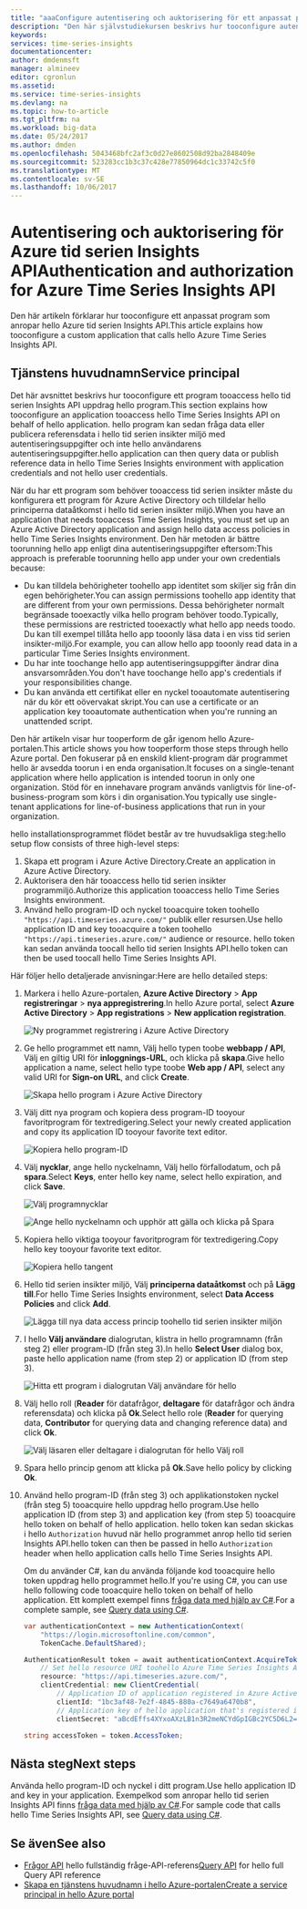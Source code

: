 ```yaml
---
title: "aaaConfigure autentisering och auktorisering för ett anpassat program som anropar hello Azure tid serien Insights API | Microsoft Docs"
description: "Den här självstudiekursen beskrivs hur tooconfigure autentisering och auktorisering för ett anpassat program som anropar hello Azure tid serien Insights API"
keywords: 
services: time-series-insights
documentationcenter: 
author: dmdenmsft
manager: almineev
editor: cgronlun
ms.assetid: 
ms.service: time-series-insights
ms.devlang: na
ms.topic: how-to-article
ms.tgt_pltfrm: na
ms.workload: big-data
ms.date: 05/24/2017
ms.author: dmden
ms.openlocfilehash: 5043468bfc2af3c0d27e8602508d92ba2848409e
ms.sourcegitcommit: 523283cc1b3c37c428e77850964dc1c33742c5f0
ms.translationtype: MT
ms.contentlocale: sv-SE
ms.lasthandoff: 10/06/2017
---
```

# <a name="authentication-and-authorization-for-azure-time-series-insights-api"></a><span data-ttu-id="3c2dc-103">Autentisering och auktorisering för Azure tid serien Insights API</span><span class="sxs-lookup"><span data-stu-id="3c2dc-103">Authentication and authorization for Azure Time Series Insights API</span></span>

<span data-ttu-id="3c2dc-104">Den här artikeln förklarar hur tooconfigure ett anpassat program som anropar hello Azure tid serien Insights API.</span><span class="sxs-lookup"><span data-stu-id="3c2dc-104">This article explains how tooconfigure a custom application that calls hello Azure Time Series Insights API.</span></span>

## <a name="service-principal"></a><span data-ttu-id="3c2dc-105">Tjänstens huvudnamn</span><span class="sxs-lookup"><span data-stu-id="3c2dc-105">Service principal</span></span>

<span data-ttu-id="3c2dc-106">Det här avsnittet beskrivs hur tooconfigure ett program tooaccess hello tid serien Insights API uppdrag hello program.</span><span class="sxs-lookup"><span data-stu-id="3c2dc-106">This section explains how tooconfigure an application tooaccess hello Time Series Insights API on behalf of hello application.</span></span> <span data-ttu-id="3c2dc-107">hello program kan sedan fråga data eller publicera referensdata i hello tid serien insikter miljö med autentiseringsuppgifter och inte hello användarens autentiseringsuppgifter.</span><span class="sxs-lookup"><span data-stu-id="3c2dc-107">hello application can then query data or publish reference data in hello Time Series Insights environment with application credentials and not hello user credentials.</span></span>

<span data-ttu-id="3c2dc-108">När du har ett program som behöver tooaccess tid serien insikter måste du konfigurera ett program för Azure Active Directory och tilldelar hello principerna dataåtkomst i hello tid serien insikter miljö.</span><span class="sxs-lookup"><span data-stu-id="3c2dc-108">When you have an application that needs tooaccess Time Series Insights, you must set up an Azure Active Directory application and assign hello data access policies in hello Time Series Insights environment.</span></span> <span data-ttu-id="3c2dc-109">Den här metoden är bättre toorunning hello app enligt dina autentiseringsuppgifter eftersom:</span><span class="sxs-lookup"><span data-stu-id="3c2dc-109">This approach is preferable toorunning hello app under your own credentials because:</span></span>

* <span data-ttu-id="3c2dc-110">Du kan tilldela behörigheter toohello app identitet som skiljer sig från din egen behörigheter.</span><span class="sxs-lookup"><span data-stu-id="3c2dc-110">You can assign permissions toohello app identity that are different from your own permissions.</span></span> <span data-ttu-id="3c2dc-111">Dessa behörigheter normalt begränsade tooexactly vilka hello program behöver toodo.</span><span class="sxs-lookup"><span data-stu-id="3c2dc-111">Typically, these permissions are restricted tooexactly what hello app needs toodo.</span></span> <span data-ttu-id="3c2dc-112">Du kan till exempel tillåta hello app tooonly läsa data i en viss tid serien insikter-miljö.</span><span class="sxs-lookup"><span data-stu-id="3c2dc-112">For example, you can allow hello app tooonly read data in a particular Time Series Insights environment.</span></span>
* <span data-ttu-id="3c2dc-113">Du har inte toochange hello app autentiseringsuppgifter ändrar dina ansvarsområden.</span><span class="sxs-lookup"><span data-stu-id="3c2dc-113">You don't have toochange hello app's credentials if your responsibilities change.</span></span>
* <span data-ttu-id="3c2dc-114">Du kan använda ett certifikat eller en nyckel tooautomate autentisering när du kör ett oövervakat skript.</span><span class="sxs-lookup"><span data-stu-id="3c2dc-114">You can use a certificate or an application key tooautomate authentication when you're running an unattended script.</span></span>

<span data-ttu-id="3c2dc-115">Den här artikeln visar hur tooperform de går igenom hello Azure-portalen.</span><span class="sxs-lookup"><span data-stu-id="3c2dc-115">This article shows you how tooperform those steps through hello Azure portal.</span></span> <span data-ttu-id="3c2dc-116">Den fokuserar på en enskild klient-program där programmet hello är avsedda toorun i en enda organisation.</span><span class="sxs-lookup"><span data-stu-id="3c2dc-116">It focuses on a single-tenant application where hello application is intended toorun in only one organization.</span></span> <span data-ttu-id="3c2dc-117">Stöd för en innehavare program används vanligtvis för line-of-business-program som körs i din organisation.</span><span class="sxs-lookup"><span data-stu-id="3c2dc-117">You typically use single-tenant applications for line-of-business applications that run in your organization.</span></span>

<span data-ttu-id="3c2dc-118">hello installationsprogrammet flödet består av tre huvudsakliga steg:</span><span class="sxs-lookup"><span data-stu-id="3c2dc-118">hello setup flow consists of three high-level steps:</span></span>

1. <span data-ttu-id="3c2dc-119">Skapa ett program i Azure Active Directory.</span><span class="sxs-lookup"><span data-stu-id="3c2dc-119">Create an application in Azure Active Directory.</span></span>
2. <span data-ttu-id="3c2dc-120">Auktorisera den här tooaccess hello tid serien insikter programmiljö.</span><span class="sxs-lookup"><span data-stu-id="3c2dc-120">Authorize this application tooaccess hello Time Series Insights environment.</span></span>
3. <span data-ttu-id="3c2dc-121">Använd hello program-ID och nyckel tooacquire token toohello `"https://api.timeseries.azure.com/"` publik eller resursen.</span><span class="sxs-lookup"><span data-stu-id="3c2dc-121">Use hello application ID and key tooacquire a token toohello `"https://api.timeseries.azure.com/"` audience or resource.</span></span> <span data-ttu-id="3c2dc-122">hello token kan sedan använda toocall hello tid serien Insights API.</span><span class="sxs-lookup"><span data-stu-id="3c2dc-122">hello token can then be used toocall hello Time Series Insights API.</span></span>

<span data-ttu-id="3c2dc-123">Här följer hello detaljerade anvisningar:</span><span class="sxs-lookup"><span data-stu-id="3c2dc-123">Here are hello detailed steps:</span></span>

1. <span data-ttu-id="3c2dc-124">Markera i hello Azure-portalen, **Azure Active Directory** > **App registreringar** > **nya appregistrering**.</span><span class="sxs-lookup"><span data-stu-id="3c2dc-124">In hello Azure portal, select **Azure Active Directory** > **App registrations** > **New application registration**.</span></span>

   ![Ny programmet registrering i Azure Active Directory](media/authentication-and-authorization/active-directory-new-application-registration.png)  

2. <span data-ttu-id="3c2dc-126">Ge hello programmet ett namn, Välj hello typen toobe **webbapp / API**, Välj en giltig URI för **inloggnings-URL**, och klicka på **skapa**.</span><span class="sxs-lookup"><span data-stu-id="3c2dc-126">Give hello application a name, select hello type toobe **Web app / API**, select any valid URI for **Sign-on URL**, and click **Create**.</span></span>

   ![Skapa hello program i Azure Active Directory](media/authentication-and-authorization/active-directory-create-web-api-application.png)

3. <span data-ttu-id="3c2dc-128">Välj ditt nya program och kopiera dess program-ID tooyour favoritprogram för textredigering.</span><span class="sxs-lookup"><span data-stu-id="3c2dc-128">Select your newly created application and copy its application ID tooyour favorite text editor.</span></span>

   ![Kopiera hello program-ID](media/authentication-and-authorization/active-directory-copy-application-id.png)

4. <span data-ttu-id="3c2dc-130">Välj **nycklar**, ange hello nyckelnamn, Välj hello förfallodatum, och på **spara**.</span><span class="sxs-lookup"><span data-stu-id="3c2dc-130">Select **Keys**, enter hello key name, select hello expiration, and click **Save**.</span></span>

   ![Välj programnycklar](media/authentication-and-authorization/active-directory-application-keys.png)

   ![Ange hello nyckelnamn och upphör att gälla och klicka på Spara](media/authentication-and-authorization/active-directory-application-keys-save.png)

5. <span data-ttu-id="3c2dc-133">Kopiera hello viktiga tooyour favoritprogram för textredigering.</span><span class="sxs-lookup"><span data-stu-id="3c2dc-133">Copy hello key tooyour favorite text editor.</span></span>

   ![Kopiera hello tangent](media/authentication-and-authorization/active-directory-copy-application-key.png)

6. <span data-ttu-id="3c2dc-135">Hello tid serien insikter miljö, Välj **principerna dataåtkomst** och på **Lägg till**.</span><span class="sxs-lookup"><span data-stu-id="3c2dc-135">For hello Time Series Insights environment, select **Data Access Policies** and click **Add**.</span></span>

   ![Lägga till nya data access princip toohello tid serien insikter miljön](media/authentication-and-authorization/time-series-insights-data-access-policies-add.png)

7. <span data-ttu-id="3c2dc-137">I hello **Välj användare** dialogrutan, klistra in hello programnamn (från steg 2) eller program-ID (från steg 3).</span><span class="sxs-lookup"><span data-stu-id="3c2dc-137">In hello **Select User** dialog box, paste hello application name (from step 2) or application ID (from step 3).</span></span>

   ![Hitta ett program i dialogrutan Välj användare för hello](media/authentication-and-authorization/time-series-insights-data-access-policies-select-user.png)

8. <span data-ttu-id="3c2dc-139">Välj hello roll (**Reader** för datafrågor, **deltagare** för datafrågor och ändra referensdata) och klicka på **Ok**.</span><span class="sxs-lookup"><span data-stu-id="3c2dc-139">Select hello role (**Reader** for querying data, **Contributor** for querying data and changing reference data) and click **Ok**.</span></span>

   ![Välj läsaren eller deltagare i dialogrutan för hello Välj roll](media/authentication-and-authorization/time-series-insights-data-access-policies-select-role.png)

9. <span data-ttu-id="3c2dc-141">Spara hello princip genom att klicka på **Ok**.</span><span class="sxs-lookup"><span data-stu-id="3c2dc-141">Save hello policy by clicking **Ok**.</span></span>

10. <span data-ttu-id="3c2dc-142">Använd hello program-ID (från steg 3) och applikationstoken nyckel (från steg 5) tooacquire hello uppdrag hello program.</span><span class="sxs-lookup"><span data-stu-id="3c2dc-142">Use hello application ID (from step 3) and application key (from step 5) tooacquire hello token on behalf of hello application.</span></span> <span data-ttu-id="3c2dc-143">hello token kan sedan skickas i hello `Authorization` huvud när hello programmet anrop hello tid serien Insights API.</span><span class="sxs-lookup"><span data-stu-id="3c2dc-143">hello token can then be passed in hello `Authorization` header when hello application calls hello Time Series Insights API.</span></span>

    <span data-ttu-id="3c2dc-144">Om du använder C#, kan du använda följande kod tooacquire hello token uppdrag hello programmet hello.</span><span class="sxs-lookup"><span data-stu-id="3c2dc-144">If you're using C#, you can use hello following code tooacquire hello token on behalf of hello application.</span></span> <span data-ttu-id="3c2dc-145">Ett komplett exempel finns [fråga data med hjälp av C#](time-series-insights-query-data-csharp.md).</span><span class="sxs-lookup"><span data-stu-id="3c2dc-145">For a complete sample, see [Query data using C#](time-series-insights-query-data-csharp.md).</span></span>

    ```csharp
    var authenticationContext = new AuthenticationContext(
        "https://login.microsoftonline.com/common",
        TokenCache.DefaultShared);

    AuthenticationResult token = await authenticationContext.AcquireTokenAsync(
        // Set hello resource URI toohello Azure Time Series Insights API
        resource: "https://api.timeseries.azure.com/", 
        clientCredential: new ClientCredential(
            // Application ID of application registered in Azure Active Directory
            clientId: "1bc3af48-7e2f-4845-880a-c7649a6470b8", 
            // Application key of hello application that's registered in Azure Active Directory
            clientSecret: "aBcdEffs4XYxoAXzLB1n3R2meNCYdGpIGBc2YC5D6L2="));

    string accessToken = token.AccessToken;
    ```

## <a name="next-steps"></a><span data-ttu-id="3c2dc-146">Nästa steg</span><span class="sxs-lookup"><span data-stu-id="3c2dc-146">Next steps</span></span>

<span data-ttu-id="3c2dc-147">Använda hello program-ID och nyckel i ditt program.</span><span class="sxs-lookup"><span data-stu-id="3c2dc-147">Use hello application ID and key in your application.</span></span> <span data-ttu-id="3c2dc-148">Exempelkod som anropar hello tid serien Insights API finns [fråga data med hjälp av C#](time-series-insights-query-data-csharp.md).</span><span class="sxs-lookup"><span data-stu-id="3c2dc-148">For sample code that calls hello Time Series Insights API, see [Query data using C#](time-series-insights-query-data-csharp.md).</span></span>

## <a name="see-also"></a><span data-ttu-id="3c2dc-149">Se även</span><span class="sxs-lookup"><span data-stu-id="3c2dc-149">See also</span></span>

* <span data-ttu-id="3c2dc-150">[Frågor API](/rest/api/time-series-insights/time-series-insights-reference-queryapi) hello fullständig fråge-API-referens</span><span class="sxs-lookup"><span data-stu-id="3c2dc-150">[Query API](/rest/api/time-series-insights/time-series-insights-reference-queryapi) for hello full Query API reference</span></span>
* [<span data-ttu-id="3c2dc-151">Skapa en tjänstens huvudnamn i hello Azure-portalen</span><span class="sxs-lookup"><span data-stu-id="3c2dc-151">Create a service principal in hello Azure portal</span></span>](../azure-resource-manager/resource-group-create-service-principal-portal.md)
